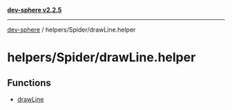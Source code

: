 [**dev-sphere v2.2.5**](../../../README.md)

***

[dev-sphere](../../../modules.md) / helpers/Spider/drawLine.helper

# helpers/Spider/drawLine.helper

## Functions

- [drawLine](functions/drawLine.md)
